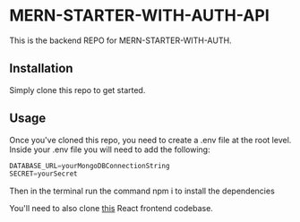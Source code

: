 # MERN-STARTER-WITH-AUTH-API

This is the backend REPO for MERN-STARTER-WITH-AUTH.  

## Installation

Simply clone this repo to get started.

## Usage

Once you've cloned this repo, you need to create a .env file at the root level. Inside your .env file you will need to add the following:

```javascript
DATABASE_URL=yourMongoDBConnectionString
SECRET=yourSecret
```

Then in the terminal run the command npm i to install the dependencies

You'll need to also clone [this](https://github.com/mbocon/MERN-STARTER-WITH-AUTH-CLIENT.git) React frontend codebase. 